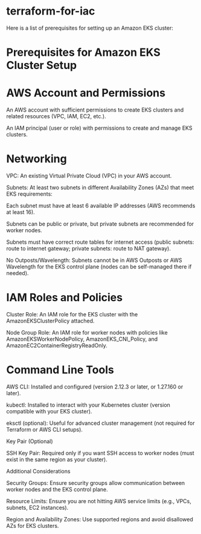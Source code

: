 # terraform-for-iac
Here is a list of prerequisites for setting up an Amazon EKS cluster:

Prerequisites for Amazon EKS Cluster Setup
==========================================

AWS Account and Permissions
===========================

An AWS account with sufficient permissions to create EKS clusters and related resources (VPC, IAM, EC2, etc.).

An IAM principal (user or role) with permissions to create and manage EKS clusters.

Networking
==========

VPC: An existing Virtual Private Cloud (VPC) in your AWS account.

Subnets: At least two subnets in different Availability Zones (AZs) that meet EKS requirements:

Each subnet must have at least 6 available IP addresses (AWS recommends at least 16).

Subnets can be public or private, but private subnets are recommended for worker nodes.

Subnets must have correct route tables for internet access (public subnets: route to internet gateway; private subnets: route to NAT gateway).

No Outposts/Wavelength: Subnets cannot be in AWS Outposts or AWS Wavelength for the EKS control plane (nodes can be self-managed there if needed).

IAM Roles and Policies
======================

Cluster Role: An IAM role for the EKS cluster with the AmazonEKSClusterPolicy attached.

Node Group Role: An IAM role for worker nodes with policies like AmazonEKSWorkerNodePolicy, AmazonEKS_CNI_Policy, and AmazonEC2ContainerRegistryReadOnly.

Command Line Tools
==================

AWS CLI: Installed and configured (version 2.12.3 or later, or 1.27.160 or later).

kubectl: Installed to interact with your Kubernetes cluster (version compatible with your EKS cluster).

eksctl (optional): Useful for advanced cluster management (not required for Terraform or AWS CLI setups).

Key Pair (Optional)

SSH Key Pair: Required only if you want SSH access to worker nodes (must exist in the same region as your cluster).

Additional Considerations

Security Groups: Ensure security groups allow communication between worker nodes and the EKS control plane.

Resource Limits: Ensure you are not hitting AWS service limits (e.g., VPCs, subnets, EC2 instances).

Region and Availability Zones: Use supported regions and avoid disallowed AZs for EKS clusters.

